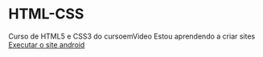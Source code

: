 # HTML-CSS
Curso de HTML5 e CSS3 do cursoemVideo
Estou aprendendo a criar sites
<a href="https://lucascmagno.github.io/curso-html5-e-css3/Desafios/Desafio 10/Site Android 2.0/android.html">Executar o site android</a>
